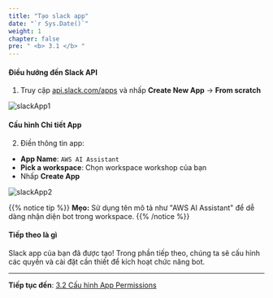 ```yaml
---
title: "Tạo slack app"
date: "`r Sys.Date()`"
weight: 1
chapter: false
pre: " <b> 3.1 </b> "
---
```


#### Điều hướng đến Slack API

1. Truy cập [api.slack.com/apps](https://api.slack.com/apps) và nhấp **Create New App** → **From scratch**

![slackApp1](/images/3/slakcApp1.png?width=90pc)

#### Cấu hình Chi tiết App

2. Điền thông tin app:

- **App Name**: `AWS AI Assistant`
- **Pick a workspace**: Chọn workspace workshop của bạn
- Nhấp **Create App**

![slackApp2](/images/3/slakcApp2.png?width=90pc)

{{% notice tip %}}
**Mẹo:** Sử dụng tên mô tả như "AWS AI Assistant" để dễ dàng nhận diện bot trong workspace.
{{% /notice %}}

#### Tiếp theo là gì

Slack app của bạn đã được tạo! Trong phần tiếp theo, chúng ta sẽ cấu hình các quyền và cài đặt cần thiết để kích hoạt chức năng bot.

---

**Tiếp tục đến**: [3.2 Cấu hình App Permissions](../3.2-OAuth&Permissions/)
